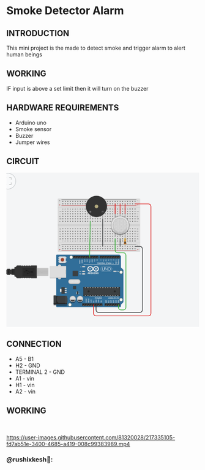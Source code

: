 # Smoke Detector Alarm

## INTRODUCTION

This mini project is the made to detect smoke and trigger alarm to alert human beings 

## WORKING

IF input is above a set limit then it will turn on the buzzer

## HARDWARE REQUIREMENTS

- Arduino uno
- Smoke sensor
- Buzzer
- Jumper wires

## CIRCUIT
![/Smoke alarm/circuit/circuit.png](https://github.com/rushixkesh/GPN_projects/blob/main/Smoke%20alarm/assets/circuit.png)

## CONNECTION
- A5 - B1
- H2 - GND
- TERMINAL 2 - GND
- A1 - vin
- H1 - vin
- A2 - vin

## WORKING
 

https://user-images.githubusercontent.com/81320028/217335105-fd7ab51e-3400-4685-a419-008c99383989.mp4


 ### @rushixkesh👾:
